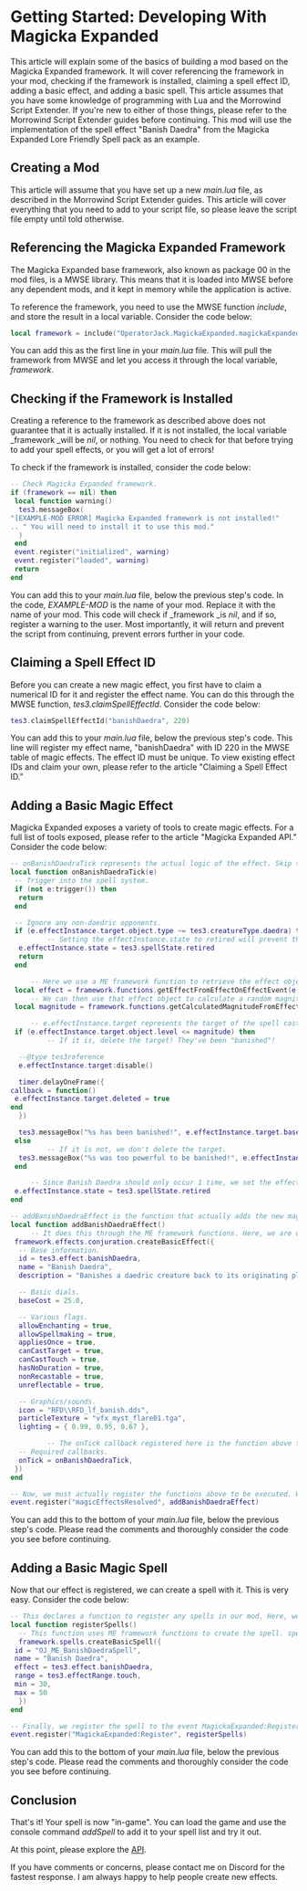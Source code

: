 # Getting Started: Developing With Magicka Expanded
This article will explain some of the basics of building a mod based on the Magicka Expanded framework. It will cover referencing the framework in your mod, checking if the framework is installed, claiming a spell effect ID, adding a basic effect, and adding a basic spell. This article assumes that you have some knowledge of programming with Lua and the Morrowind Script Extender. If you're new to either of those things, please refer to the Morrowind Script Extender guides before continuing. This mod will use the implementation of the spell effect "Banish Daedra" from the Magicka Expanded Lore Friendly Spell pack as an example.

## Creating a Mod  
This article will assume that you have set up a new _main.lua_ file, as described in the Morrowind Script Extender guides. This article will cover everything that you need to add to your script file, so please leave the script file empty until told otherwise. 

## Referencing the Magicka Expanded Framework  
The Magicka Expanded base framework, also known as package 00 in the mod files, is a MWSE library. This means that it is loaded into MWSE before any dependent mods, and it kept in memory while the application is active. 

To reference the framework, you need to use the MWSE function _include_, and store the result in a local variable. Consider the code below:
```lua
local framework = include("OperatorJack.MagickaExpanded.magickaExpanded")
```

You can add this as the first line in your _main.lua_ file. This will pull the framework from MWSE and let you access it through the local variable, _framework_.

## Checking if the Framework is Installed  
Creating a reference to the framework as described above does not guarantee that it is actually installed. If it is not installed, the local variable _framework _will be _nil_, or nothing. You need to check for that before trying to add your spell effects, or you will get a lot of errors!

To check if the framework is installed, consider the code below:  
```lua
-- Check Magicka Expanded framework.
if (framework == nil) then
 local function warning()
  tes3.messageBox(
"[EXAMPLE-MOD ERROR] Magicka Expanded framework is not installed!"
.. " You will need to install it to use this mod."
  )
 end
 event.register("initialized", warning)
 event.register("loaded", warning)
 return
end
```

You can add this to your _main.lua_ file, below the previous step's code. In the code, _EXAMPLE-MOD_ is the name of your mod. Replace it with the name of your mod. This code will check if _framework _is _nil_, and if so, register a warning to the user. Most importantly, it will return and prevent the script from continuing, prevent errors further in your code.

## Claiming a Spell Effect ID  
Before you can create a new magic effect, you first have to claim a numerical ID for it and register the effect name. You can do this through the MWSE function, _tes3.claimSpellEffectId_. Consider the code below:

```lua
tes3.claimSpellEffectId("banishDaedra", 220)
```

You can add this to your _main.lua_ file, below the previous step's code. This line will register my effect name, "banishDaedra" with ID 220 in the MWSE table of magic effects. The effect ID must be unique. To view existing effect IDs and claim your own, please refer to the article "Claiming a Spell Effect ID."

## Adding a Basic Magic Effect  
Magicka Expanded exposes a variety of tools to create magic effects. For a full list of tools exposed, please refer to the article "Magicka Expanded API." Consider the code below:

```lua
-- onBanishDaedraTick represents the actual logic of the effect. Skip this for a moment and come back after reading the function below this one.
local function onBanishDaedraTick(e)
 -- Trigger into the spell system.
 if (not e:trigger()) then
  return
 end

 -- Ignore any non-daedric opponents.
 if (e.effectInstance.target.object.type ~= tes3.creatureType.daedra) then
         -- Setting the effectInstance.state to retired will prevent the effect from processing again.
  e.effectInstance.state = tes3.spellState.retired
  return
 end

     -- Here we use a ME framework function to retrieve the effect object from the onTick event parameter.
 local effect = framework.functions.getEffectFromEffectOnEffectEvent(e, tes3.effect.banishDaedra)
     -- We can then use that effect object to calculate a random magnitude based on the effect configuration.
 local magnitude = framework.functions.getCalculatedMagnitudeFromEffect(effect)

     -- e.effectInstance.target represents the target of the spell cast. Here, we check if their level is less than the magnitude we calculated previously.
 if (e.effectInstance.target.object.level <= magnitude) then
         -- If it is, delete the target! They've been "banished"!

  --@type tes3reference
  e.effectInstance.target:disable()

  timer.delayOneFrame({
callback = function()
 e.effectInstance.target.deleted = true
end
  })

  tes3.messageBox("%s has been banished!", e.effectInstance.target.baseObject.name)
 else
         -- If it is not, we don't delete the target.
  tes3.messageBox("%s was too powerful to be banished!", e.effectInstance.target.baseObject.name)
 end

     -- Since Banish Daedra should only occur 1 time, we set the effect state to retired. However, some effects may not require this.
 e.effectInstance.state = tes3.spellState.retired
end

-- addBanishDaedraEffect is the function that actually adds the new magic effect to the system. 
local function addBanishDaedraEffect()
     -- It does this through the ME framework functions. Here, we are using the conjuration.createBasicEffect function to register the effect. This means that many of the other settings available to use are automatically configured to the standard defaults of a conjuration spell. This will also provide default VFX and icons for you, unless as choose to override them as below.
 framework.effects.conjuration.createBasicEffect({
  -- Base information.
  id = tes3.effect.banishDaedra,
  name = "Banish Daedra",
  description = "Banishes a daedric creature back to its originating plane. The effect's magnitude is the level of daedra that it can banish.",

  -- Basic dials.
  baseCost = 25.0,

  -- Various flags.
  allowEnchanting = true,
  allowSpellmaking = true,
  appliesOnce = true,
  canCastTarget = true,
  canCastTouch = true,
  hasNoDuration = true,
  nonRecastable = true,
  unreflectable = true,

  -- Graphics/sounds.
  icon = "RFD\\RFD_lf_banish.dds",
  particleTexture = "vfx_myst_flare01.tga",
  lighting = { 0.99, 0.95, 0.67 },

         -- The onTick callback registered here is the function above this one. Each time the spell effect ticks, it will be called. onCollision is also a callback. For more examples, refer the the ME spell packs.
  -- Required callbacks.
  onTick = onBanishDaedraTick,
 })
end

-- Now, we must actually register the functions above to be executed. We do this by tying them to the magicEffectsResolved event, which is a system event provided by MWSE.
event.register("magicEffectsResolved", addBanishDaedraEffect)
```

You can add this to the bottom of your _main.lua_ file, below the previous step's code. Please read the comments and thoroughly consider the code you see before continuing.

## Adding a Basic Magic Spell  
Now that our effect is registered, we can create a spell with it. This is very easy. Consider the code below:

```lua
-- This declares a function to register any spells in our mod. Here, we are just registering one.
local function registerSpells()
  -- This function uses ME framework functions to create the spell. spells.createBasicSpell will create a spell with one magic effect. If the spell ID you pass already exists in the game or in a mod, the first effect will be overwritten.
  framework.spells.createBasicSpell({
 id = "OJ_ME_BanishDaedraSpell",
 name = "Banish Daedra",
 effect = tes3.effect.banishDaedra,
 range = tes3.effectRange.touch,
 min = 30,
 max = 50
  })
end

-- Finally, we register the spell to the event MagickaExpanded:Register. This is a ME framework event that is called after all other magic effect events are registered and completed. This insures that you don't try to create a spell before the effect is available!
event.register("MagickaExpanded:Register", registerSpells)
```

You can add this to the bottom of your _main.lua_ file, below the previous step's code. Please read the comments and thoroughly consider the code you see before continuing.

## Conclusion
That's it! Your spell is now "in-game". You can load the game and use the console command _addSpell_ to add it to your spell list and try it out. 

At this point, please explore the [API](../docs/api).

If you have comments or concerns, please contact me on Discord for the fastest response. I am always happy to help people create new effects.